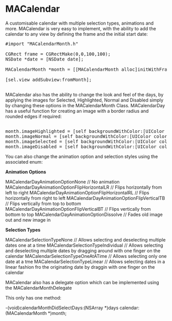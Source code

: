 MACalendar
==========

A customisable calendar with multiple selection types, animations and more. MACalendar is very easy to implement, with the ability to add the calendar to any view by defining the frame and the initial start date:

<pre>
#import "MACalendarMonth.h"

CGRect frame = CGRectMake(0,0,100,100);
NSDate *date = [NSDate date];

MACalendarMonth *month = [[MACalendarMonth alloc]initWithFrame:frame date:date];
    
[sel.view addSubview:fromMonth];

</pre>

MACalendar also has the ability to change the look and feel of the days, by applying the images for Selected, Highlighted, Normal and Disabled simply by changing these options in the MACalendarMonth Class. MACalendarDay has a useful function for creating an image with a border radius and rounded edges if required:

<pre>

month.imageHighlighted = [self backgroundWithColor:[UIColor colorWithRed:234.0/255.0 green:160.0/255.0 blue:28.0/255.0 alpha:1.000]withTrim:NULL frame:self.bounds rounded:false];
month.imageNormal = [self backgroundWithColor:[UIColor colorWithRed:241.0/255.0 green:239.0/255.0 blue:237.0/255.0 alpha:1.0]withTrim:NULL frame:self.bounds rounded:false];
month.imageSelected = [self backgroundWithColor:[UIColor colorWithRed:67.0/255.0 green:138.0/255.0 blue:62.0/255.0 alpha:1.000]withTrim:NULL frame:self.bounds rounded:false];
month.imageDisabled = [self backgroundWithColor:[UIColor colorWithRed:241.0/255.0 green:239.0/255.0 blue:237.0/255.0 alpha:0.5]withTrim:NULL frame:self.bounds rounded:false];
</pre>

You can also change the animation option and selection styles using the associated enum:

<b>Animation Options</b>

MACalendarDayAnimationOptionNone // No animation
MACalendarDayAnimationOptionFlipHorizontalLR // Flips horizontally from left to right
MACalendarDayAnimationOptionFlipHorizontalRL // Flips horizontally from right to left
MACalendarDayAnimationOptionFlipVerticalTB // Flips vertically from top to bottom
MACalendarDayAnimationOptionFlipVerticalBT // Flips vertically from bottom to top
MACalendarDayAnimationOptionDissolve // Fades old image out and new image in

<b>Selection Types</b>

MACalendarSelectionTypeNone // Allows selecting and deselecting multiple dates one at a time
MACalendarSelectionTypeIndividual // Allows selecting and deselecting multiple dates by dragging around with one finger on the calendar
MACalendarSelectionTypeOneAtATime // Allows selecting only one date at a tme
MACalendarSelectionTypeLinear // Allows selecting dates in a linear fashion fro the originating date by draggin with one finger on the calendar

MACalendar also has a delegate option which can be implemented using the MACalendarMonthDelegate

This only has one method:

-(void)calendarMonthDidSelectDays:(NSArray *)days calendar:(MACalendarMonth *)month;
